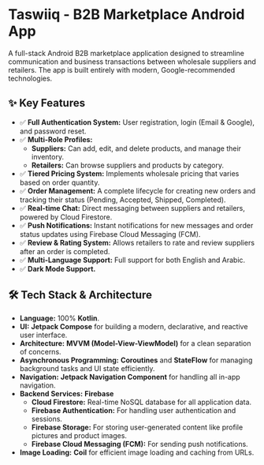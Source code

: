 # Taswiiq - B2B Marketplace Android App

A full-stack Android B2B marketplace application designed to streamline communication and business transactions between wholesale suppliers and retailers. The app is built entirely with modern, Google-recommended technologies.

## ✨ Key Features

- ✅ **Full Authentication System:** User registration, login (Email & Google), and password reset.
- ✅ **Multi-Role Profiles:**
    - **Suppliers:** Can add, edit, and delete products, and manage their inventory.
    - **Retailers:** Can browse suppliers and products by category.
- ✅ **Tiered Pricing System:** Implements wholesale pricing that varies based on order quantity.
- ✅ **Order Management:** A complete lifecycle for creating new orders and tracking their status (Pending, Accepted, Shipped, Completed).
- ✅ **Real-time Chat:** Direct messaging between suppliers and retailers, powered by Cloud Firestore.
- ✅ **Push Notifications:** Instant notifications for new messages and order status updates using Firebase Cloud Messaging (FCM).
- ✅ **Review & Rating System:** Allows retailers to rate and review suppliers after an order is completed.
- ✅ **Multi-Language Support:** Full support for both English and Arabic.
- ✅ **Dark Mode Support.**

## 🛠️ Tech Stack & Architecture

- **Language:** 100% **Kotlin**.
- **UI:** **Jetpack Compose** for building a modern, declarative, and reactive user interface.
- **Architecture:** **MVVM (Model-View-ViewModel)** for a clean separation of concerns.
- **Asynchronous Programming:** **Coroutines** and **StateFlow** for managing background tasks and UI state efficiently.
- **Navigation:** **Jetpack Navigation Component** for handling all in-app navigation.
- **Backend Services:** **Firebase**
    - **Cloud Firestore:** Real-time NoSQL database for all application data.
    - **Firebase Authentication:** For handling user authentication and sessions.
    - **Firebase Storage:** For storing user-generated content like profile pictures and product images.
    - **Firebase Cloud Messaging (FCM):** For sending push notifications.
- **Image Loading:** **Coil** for efficient image loading and caching from URLs.
